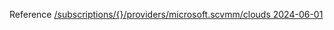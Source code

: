 Reference [/subscriptions/{}/providers/microsoft.scvmm/clouds 2024-06-01](/Resources/mgmt-plane/L3N1YnNjcmlwdGlvbnMve30vcHJvdmlkZXJzL21pY3Jvc29mdC5zY3ZtbS9jbG91ZHM=/2024-06-01.xml)
